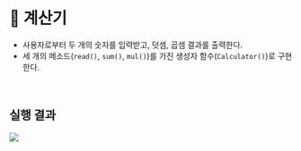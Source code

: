 # 🧮 계산기
- 사용자로부터 두 개의 숫자를 입력받고, 덧셈, 곱셈 결과를 출력한다.
- 세 개의 메소드(`read()`, `sum()`, `mul()`)를 가진 생성자 함수(`Calculator()`)로 구현한다.
<br/>

## 실행 결과
![](./calculator.gif)